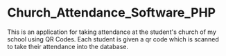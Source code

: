 # Church_Attendance_Software_PHP
This is an application for taking attendance at the student's church of my school using QR Codes.
Each student is given a qr code which is scanned to take their attendance into the database.
